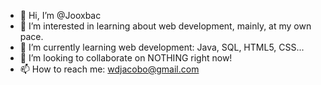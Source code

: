 - 👋 Hi, I’m @Jooxbac
- 👀 I’m interested in learning about web development, mainly, at my own pace.
- 🌱 I’m currently learning web development: Java, SQL, HTML5, CSS...
- 💞️ I’m looking to collaborate on NOTHING right now!
- 📫 How to reach me: wdjacobo@gmail.com

<!---
Jooxbac/Jooxbac is a ✨ special ✨ repository because its `README.md` (this file) appears on your GitHub profile.
You can click the Preview link to take a look at your changes.
--->

